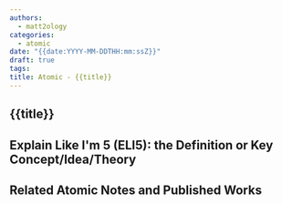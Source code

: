 ```yaml
---
authors:
  - matt2ology
categories:
  - atomic
date: "{{date:YYYY-MM-DDTHH:mm:ssZ}}"
draft: true
tags:
title: Atomic - {{title}}
---
```


## {{title}}

## Explain Like I'm 5 (ELI5): the Definition or Key Concept/Idea/Theory

<!-- Provide an above the fold (i.e. you shouldn't have to scroll to consume the information), detailed, explanation of the idea - the key insight or concept. -->

## Related Atomic Notes and Published Works

<!-- [Also See]({{< ref "/post/rest_of_the_path_to_file.md" >}})